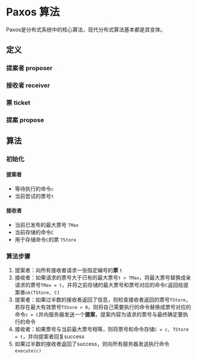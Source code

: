 # Paxos 算法

Paxos是分布式系统中的核心算法，现代分布式算法基本都是其变体。

## 定义

### 提案者 proposer

### 接收者 receiver

### 票 ticket

### 提案 propose

## 算法

### 初始化

#### 提案者

- 等待执行的命令`c`
- 当前尝试的票号`t`

#### 接收者

- 当前已发布的最大票号 `TMax`
- 当前存储的命令`C`
- 用于存储命令`C`的票 `TStore`

### 算法步骤

1. 提案者：向所有接收者请求一张指定编号的**票** `t`
2. 接收者：如果请求的票号大于已有的最大票号`t > TMax`，将最大票号替换成亲请求的票号`TMax = t`，并将之前存储的最大票号和票号对应的命令`C`返回给提案者`ok(TStore, C)`
3. 提案者：如果过半数的接收者返回了信息，则检查接收者返回的票号`TStore`，若存在最大有效票号`TStore > 0`，则将自己需要执行的命令替换成票号对应的命令`c = C`并向服务器发送一个**提案**，提案内容为请求的票号与最终确定要执行的命令
4. 接收者：如果票号与当前最大票号相等，则将票号和命令存储`C = c, TStore = t`，并向提案者回复success
5. 如果过半数的接收者返回了success，则向所有服务器发送执行命令`execute(c)`